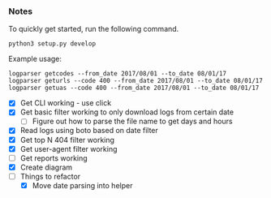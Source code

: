 ### Notes

To quickly get started, run the following command.

```
python3 setup.py develop
```

Example usage:

```
logparser getcodes --from_date 2017/08/01 --to_date 08/01/17
logparser geturls --code 400 --from_date 2017/08/01 --to_date 08/01/17
logparser getuas --code 400 --from_date 2017/08/01 --to_date 08/01/17
```

 - [x] Get CLI working - use click
 - [x] Get basic filter working to only download logs from certain date
   - [ ] Figure out how to parse the file name to get days and hours
 - [x] Read logs using boto based on date filter
 - [x] Get top N 404 filter working
 - [x] Get user-agent filter working
 - [ ] Get reports working
 - [x] Create diagram
 - [ ] Things to refactor
    - [x] Move date parsing into helper
